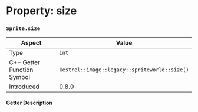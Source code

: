 
# Property: size
### `Sprite.size`

| Aspect | Value |
| --- | --- |
| Type | `int` |
| C++ Getter Function Symbol | `kestrel::image::legacy::spriteworld::size()` |
| Introduced | 0.8.0 |

#### Getter Description

